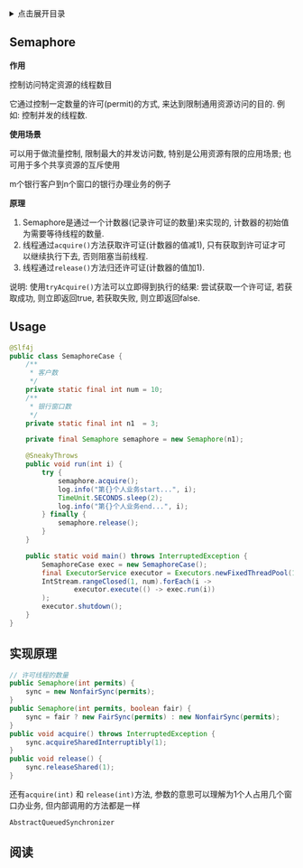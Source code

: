 <details>
<summary>点击展开目录</summary>

- [Semaphore](#semaphore)
- [Usage](#usage)
- [实现原理](#实现原理)
- [阅读](#阅读)

</details>

## Semaphore

**作用**

控制访问特定资源的线程数目

它通过控制一定数量的许可(permit)的方式, 来达到限制通用资源访问的目的. 例如: 控制并发的线程数.

**使用场景**

可以用于做流量控制, 限制最大的并发访问数, 特别是公用资源有限的应用场景; 也可用于多个共享资源的互斥使用

m个银行客户到n个窗口的银行办理业务的例子

**原理**

1. Semaphore是通过一个计数器(记录许可证的数量)来实现的, 计数器的初始值为需要等待线程的数量.
2. 线程通过`acquire()`方法获取许可证(计数器的值减1), 只有获取到许可证才可以继续执行下去, 否则阻塞当前线程.
3. 线程通过`release()`方法归还许可证(计数器的值加1).

说明: 使用`tryAcquire()`方法可以立即得到执行的结果: 尝试获取一个许可证, 若获取成功, 则立即返回true, 若获取失败, 则立即返回false.

## Usage

```Java
@Slf4j
public class SemaphoreCase {
    /**
     * 客户数
     */
    private static final int num = 10;
    /**
     * 银行窗口数
     */
    private static final int n1  = 3;

    private final Semaphore semaphore = new Semaphore(n1);

    @SneakyThrows
    public void run(int i) {
        try {
            semaphore.acquire();
            log.info("第{}个人业务start...", i);
            TimeUnit.SECONDS.sleep(2);
            log.info("第{}个人业务end...", i);
        } finally {
            semaphore.release();
        }
    }

    public static void main() throws InterruptedException {
        SemaphoreCase exec = new SemaphoreCase();
        final ExecutorService executor = Executors.newFixedThreadPool(100);
        IntStream.rangeClosed(1, num).forEach(i ->
                executor.execute(() -> exec.run(i))
        );
        executor.shutdown();
    }
}
```

## 实现原理

```Java
// 许可线程的数量
public Semaphore(int permits) {
    sync = new NonfairSync(permits);
}
public Semaphore(int permits, boolean fair) {
    sync = fair ? new FairSync(permits) : new NonfairSync(permits);
}
public void acquire() throws InterruptedException {
    sync.acquireSharedInterruptibly(1);
}
public void release() {
    sync.releaseShared(1);
}
```
还有`acquire(int)` 和 `release(int)`方法, 参数的意思可以理解为1个人占用几个窗口办业务, 但内部调用的方法都是一样

`AbstractQueuedSynchronizer`

## 阅读

